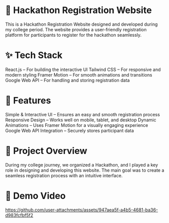 # 🚀 Hackathon Registration Website
This is a Hackathon Registration Website designed and developed during my college period. The website provides a user-friendly registration platform for participants to register for the hackathon seamlessly.

# ✨ Tech Stack
React.js – For building the interactive UI
Tailwind CSS – For responsive and modern styling
Framer Motion – For smooth animations and transitions
Google Web API – For handling and storing registration data
# 🎯 Features
Simple & Interactive UI – Ensures an easy and smooth registration process
Responsive Design – Works well on mobile, tablet, and desktop
Dynamic Animations – Uses Framer Motion for a visually engaging experience
Google Web API Integration – Securely stores participant data
# 📌 Project Overview
During my college journey, we organized a Hackathon, and I played a key role in designing and developing this website. The main goal was to create a seamless registration process with an intuitive interface.

# 🎥 Demo Video
https://github.com/user-attachments/assets/947aea5f-a4b5-4681-ba36-d983fcfbf5f2

